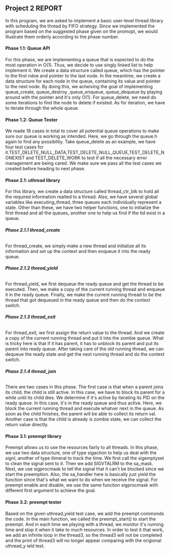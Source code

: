 ## Project 2 REPORT
In this program, we are asked to implement a basic user-level thread library
with scheduling the thread by FIFO strategy. Since we implemented the program 
based on the suggested phase given on the promopt, we would illustrate them 
orderly according to the phase number.

#### **Phase 1.1: Queue API** 
For this phase, we are implementing a queue that is expected to do the most 
operation in O(1). Thus, we decide to use singly linked list to help implement
it. We create a data structure called queue, which has the pointer to the first
ndoe and pointer to the last node. In the meantime, we create a data structure
for each node in the queue, containing its value and pointer to the next node.
By doing this, we acheiving the goal of implementing queue_create, queue_destroy
,queue_enqueue, queue_dequeue by playing around with the pointer and it's only
O(1). For queue_delete, we need do some iterations to find the node to delete if
existed. As for iteration, we have to iterate through the whole queue.

#### **Phase 1.2: Queue Tester** 
We made 18 cases in total to cover all potential queue operations to make sure
our queue is working as intended. Here, we go through the queue.h again to find 
any possibiltiy. Take queue_delete as an example, we have four test cases
for it.TEST_DELETE_NULL_DATA,TEST_DELETE_NULL_QUEUE,TEST_DELETE_NONEXIST and 
TEST_DELETE_WORK to test if all the necessary error management are being cared.
We make sure we pass all the test cases we created before heading to next phase.

#### **Phase 2.1: uthread library** 
For this library, we create a data structure called thread_ctr_blk to hold 
all the required information realted to a thread. Also, we have several
global variables like executing_thread, three queues each individually represent
a state. Other than these, we have two helper functions, one to initialize the
first thread and all the queues, another one to help us find if the tid exist
in a queue.
###### **Phase 2.1.1 thread_create** 
For thread_create, we simply make a new thread and initialize all its information
and set up the context and then enqueue it into the ready queue.
###### **Phase 2.1.2 thread_yield** 
For thread_yield, we first dequeue the ready queue and get the thread to be
executed. Then, we make a copy of the current running thread and enqueue it in
the ready queue. Finally, we make the current running thread to be the thread
that got dequeued in the ready queue and then do the context switch.
###### **Phase 2.1.3 thread_exit** 
For thread_exit, we first assign the return value to the thread. And we create 
a copy of the current running thread and put it into the zombie queue. What is
tricky here is that if it has parent, it has to unblock its parent and put
its parent into ready queue. After taking care of the old running thread, we can 
dequeue the ready state and get the next running thread and do the context switch.
###### **Phase 2.1.4 thread_join** 
There are two cases in this phase. The first case is that when a parent joins 
its child, the child is still active. In this case, we have to block its parent
for a while until its child dies. We determine if it's active by iterating its
PID on the ready queue. In this case, it's in the ready queue and thus active.
Here, we block the current running thread and execute whatver next in the queue.
As soon as the child finishes, the parent will be able to collect its return val.
Another case is that the child is already is zombie state, we can collect the 
return value directly. 

#### **Phase 3.1: preempt library** 
Preempt allows us to use the resources fairly to all threads. In this phase, we 
use two data structure, one of type sigaction to help us deal with the signl,
another of type itimeral to track the time. We first call the sigemptyset to 
clean the signal sent to it. Then we add SIGVTALRM to the sa_mask. Next, we 
use sigprocmask to tell the signal that it can't be blocked since we start the 
preemption. Also, the sa_handler here is basically just yield the function since
that's what we want to do when we receive the signal. For preempt enable and 
disable, we use the same function sigprocmask with different first argument to
achieve the goal.

#### **Phase 3.2: preempt tester**
Based on the given uthread_yield test case, we add the preempt commonds the
code. In the main function, we called the preempt_start() to start the preempt.
And in each time we playing with a thread, we monitor it's running time and 
stop it when it take to much resources. In order to test it that work, we add
an infinite loop in the thread3, so the thread3 will not be completed and the
print of thread3 will no longer appear comparing with the origional uthread_y
ield test.
